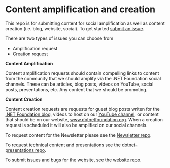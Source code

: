 # Content amplification and creation
This repo is for submitting content for social amplification as well as content creation (i.e. blog, website, social). To get started [submit an issue](https://github.com/dotnet-foundation/content/issues/new/choose). 

There are two types of issues you can choose from
- Amplification request
- Creation request

**Content Amplification**

Content amplification requests should contain compelling links to content from the community that we should amplify via the .NET Foundation social channels. These can be articles, blog posts, videos on YouTube, social posts, presentations, etc. Any content that we should be promoting. 

**Content Creation**

Content creation requests are requests for guest blog posts writen for the [.NET Foundation blog](https://dotnetfoundation.org/blog), videos to host on our [YouTube channel](http://www.youtube.com/c/NETFoundation), or content that should be on our website, www.dotnetfoundation.org. When a creation request is scheduled it will also be amplified on our social channels.  

To request content for the Newsletter please see the [Newsletter repo](https://github.com/dotnet-foundation/newsletter).

To request technical content and presentations see the [dotnet-presentations repo](https://github.com/dotnet-presentations).

To submit issues and bugs for the website, see the [website repo](https://github.com/dotnet-foundation/website).
